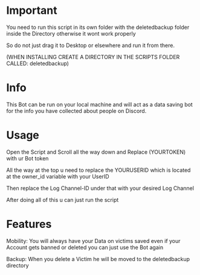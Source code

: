 # Important
You need to run this script in its own folder with the deletedbackup folder inside the Directory otherwise it wont work properly

So do not just drag it to Desktop or elsewhere and run it from there.

(WHEN INSTALLING CREATE A DIRECTORY IN THE SCRIPTS FOLDER CALLED: deletedbackup)

# Info
This Bot can be run on your local machine and will act as a data saving bot for the info you have collected about people on Discord.

# Usage
Open the Script and Scroll all the way down and Replace (YOURTOKEN) with ur Bot token

All the way at the top u need to replace the YOURUSERID which is located at the owner_id variable with your UserID

Then replace the Log Channel-ID under that with your desired Log Channel

After doing all of this u can just run the script

# Features
Mobility:
You will always have your Data on victims saved even if your Account gets banned or deleted you can just use the Bot again

Backup:
When you delete a Victim he will be moved to the deletedbackup directory

